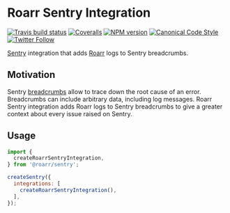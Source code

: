 # Roarr Sentry Integration

[![Travis build status](http://img.shields.io/travis/gajus/roarr-sentry/master.svg?style=flat-square)](https://travis-ci.org/gajus/roarr-sentry)
[![Coveralls](https://img.shields.io/coveralls/gajus/roarr-sentry.svg?style=flat-square)](https://coveralls.io/github/gajus/roarr-sentry)
[![NPM version](http://img.shields.io/npm/v/@roarr/sentry.svg?style=flat-square)](https://www.npmjs.org/package/@roarr/sentry)
[![Canonical Code Style](https://img.shields.io/badge/code%20style-canonical-blue.svg?style=flat-square)](https://github.com/gajus/canonical)
[![Twitter Follow](https://img.shields.io/twitter/follow/kuizinas.svg?style=social&label=Follow)](https://twitter.com/kuizinas)

[Sentry](https://sentry.io/) integration that adds [Roarr](https://github.com/gajus/roarr) logs to Sentry breadcrumbs.

## Motivation

Sentry [breadcrumbs](https://sentry.io/features/breadcrumbs/) allow to trace down the root cause of an error. Breadcrumbs can include arbitrary data, including log messages. Roarr Sentry integration adds Roarr logs to Sentry breadcrumbs to give a greater context about every issue raised on Sentry.

## Usage

```js
import {
  createRoarrSentryIntegration,
} from '@roarr/sentry';

createSentry({
  integrations: [
    createRoarrSentryIntegration(),
  ],
});

```
